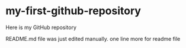 # my-first-github-repository
Here is my GitHub repository

README.md file was just edited manually. one line more for readme file
